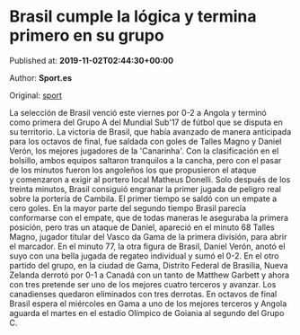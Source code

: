 
# Brasil cumple la lógica y termina primero en su grupo

Published at: **2019-11-02T02:44:30+00:00**

Author: **Sport.es**

Original: [sport](https://www.sport.es/es/noticias/resto-del-mundo/brasil-cumple-logica-termina-primero-grupo-7711051)

La selección de Brasil venció este viernes por 0-2 a Angola y terminó como primera del Grupo A del Mundial Sub'17 de fútbol que se disputa en su territorio.
La victoria de Brasil, que había avanzado de manera anticipada para los octavos de final, fue saldada con goles de Talles Magno y Daniel Verón, los mejores jugadores de la 'Canarinha'.
Con la clasificación en el bolsillo, ambos equipos saltaron tranquilos a la cancha, pero con el pasar de los minutos fueron los angoleños los que propusieron el ataque y comenzaron a exigir al portero local Matheus Donelli.
Solo después de los treinta minutos, Brasil consiguió engranar la primer jugada de peligro real sobre la portería de Cambila.
El primer tiempo se saldó con un empate a cero goles.
En la mayor parte del segundo tiempo Brasil parecía conformarse con el empate, que de todas maneras le aseguraba la primera posición, pero tras un ataque de Daniel, apareció en el minuto 68 Talles Magno, jugador titular del Vasco da Gama de la primera división, para abrir el marcador.
En el minuto 77, la otra figura de Brasil, Daniel Verón, anotó el suyo con una bella jugada de regateo individual y sumó el 0-2.
En el otro partido del grupo, en la ciudad de Gama, Distrito Federal de Brasilia, Nueva Zelanda derrotó por 0-1 a Canadá con un tanto de Matthew Garbett y ahora con tres pretende ser uno de los mejores cuatro terceros y avanzar. Los canadienses quedaron eliminados con tres derrotas.
En octavos de final Brasil espera el miércoles en Gama a uno de los mejores terceros y Angola aguarda el martes en el estadio Olímpico de Goiania al segundo del Grupo C.
